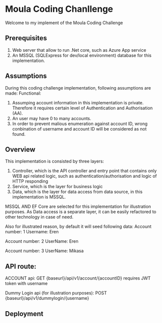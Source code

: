 # Moula Coding Chanllenge
Welcome to my implement of the Moula Coding Challenge

## Prerequisites
1. Web server that allow to run .Net core, such as Azure App service
2. An MSSQL (SQLExpress for dev/local environment) database for this implementation.


## Assumptions
During this coding challenge implementation, following assumptions are made:
Functional:
1. Assumping account information in this implementation is private. Therefore it requires certain level of Authentication and Authorisation (AA).
2. An user may have 0 to many accounts.
3. In order to prevent malious enumeration against account ID, wrong conbination of username and account ID will be considered as not found.


## Overview
This implementation is consisted by three layers:
1. Controller, which is the API controller and entry point that contains only WEB api related logic, such as authentication/authorisation and logic of HTTP responding
2. Service, which is the layer for business logic
3. Data, which is the layer for data access from data source, in this implementation is MSSQL.

MSSQL AND EF Core are selected for this implementation for illustration purposes. As Data access is a separate layer, it can be easily refactored to other technology in case of need.

Also for illustrated reason, by default it will seed following data:
Account number: 1
Username: Eren

Account number: 2
UserName: Eren

Account number: 3
UserName: Mikasa

## API route:
ACCOUNT api:
GET {baseurl}/api/v1/account/{accountID} requires JWT token with username

Dummy Login api (for illustration purposes):
POST {baseurl}/api/v1/dummylogin/{username}

## Deployment



